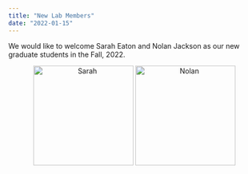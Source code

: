 ```yaml
---
title: "New Lab Members"
date: "2022-01-15"
---
```


We would like to welcome Sarah Eaton and Nolan Jackson as our new graduate students in the Fall, 2022.

<center>
<img src="/~devikac/img/profile/eatons.jpg" alt="Sarah" width="200"/> <img src="/~devikac/img/profile/jacksonn.PNG" alt="Nolan" width="200"/> 
</center>
<br/>
